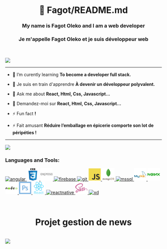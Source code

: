 <h1 align="center">🤝 Fagot/README.md</h1>
<h3 align="center">My name is Fagot Oleko and I am a web developer</h3>
<h3 align="center">Je m'appelle Fagot Oleko et je suis développeur web</h3>

<br>



<p aligne="right">
    <img align="center" width="830" src="https://user-images.githubusercontent.com/90417228/180320924-d207436b-0bc7-4cf1-9581-2a192495fb0e.gif"
 </p>

--------------------------------------------------------------------------------------------------------------------------------------------------------
- 🌱 I’m curently learning **To become a developer full stack.**
-  🌱 Je suis en train d'apprendre **À devenir un développeur polyvalent.**

- 💬 Ask me about **React, Html, Css, Javascript...**
- 💬  Demandez-moi sur **React, Html, Css, Javascript...**

- ⚡ Fun fact **!**
- ⚡ Fait amusant **Réduire l’emballage en épicerie comporte son lot de péripéties !**

--------------------------------------------------------------------------------------------------------------------------------------------------------

<p aligne="right">
    <img align="center" width="500" src="https://media-exp1.licdn.com/dms/image/C5612AQGYrDAl12gxQw/article-cover_image-shrink_600_2000/0/1594921453154?e=1658966400&v=beta&t=L07PPLl_HmxGHpTNvGeRSb-f1bV2SDD6QFdmyq3x9uU"
 </p>

<br>

<h3 align="left">Languages and Tools:</h3>
<p align="left"> <a href="https://angular.io" target="_blank" rel="noreferrer"> <img src="https://angular.io/assets/images/logos/angular/angular.svg" alt="angular" width="40" height="40"/> </a> <a href="https://www.w3schools.com/css/" target="_blank" rel="noreferrer"> <img src="https://raw.githubusercontent.com/devicons/devicon/master/icons/css3/css3-original-wordmark.svg" alt="css3" width="40" height="40"/> </a> <a href="https://expressjs.com" target="_blank" rel="noreferrer"> <img src="https://raw.githubusercontent.com/devicons/devicon/master/icons/express/express-original-wordmark.svg" alt="express" width="40" height="40"/> </a> <a href="https://firebase.google.com/" target="_blank" rel="noreferrer"> <img src="https://www.vectorlogo.zone/logos/firebase/firebase-icon.svg" alt="firebase" width="40" height="40"/> </a> <a href="https://git-scm.com/" target="_blank" rel="noreferrer"> <img src="https://www.vectorlogo.zone/logos/git-scm/git-scm-icon.svg" alt="git" width="40" height="40"/> </a> <a href="https://developer.mozilla.org/en-US/docs/Web/JavaScript" target="_blank" rel="noreferrer"> <img src="https://raw.githubusercontent.com/devicons/devicon/master/icons/javascript/javascript-original.svg" alt="javascript" width="40" height="40"/> </a> <a href="https://www.mongodb.com/" target="_blank" rel="noreferrer"> <img src="https://raw.githubusercontent.com/devicons/devicon/master/icons/mongodb/mongodb-original-wordmark.svg" alt="mongodb" width="40" height="40"/> </a> <a href="https://www.microsoft.com/en-us/sql-server" target="_blank" rel="noreferrer"> <img src="https://www.svgrepo.com/show/303229/microsoft-sql-server-logo.svg" alt="mssql" width="40" height="40"/> </a> <a href="https://www.mysql.com/" target="_blank" rel="noreferrer"> <img src="https://raw.githubusercontent.com/devicons/devicon/master/icons/mysql/mysql-original-wordmark.svg" alt="mysql" width="40" height="40"/> </a> <a href="https://www.nginx.com" target="_blank" rel="noreferrer"> <img src="https://raw.githubusercontent.com/devicons/devicon/master/icons/nginx/nginx-original.svg" alt="nginx" width="40" height="40"/> </a> <a href="https://nodejs.org" target="_blank" rel="noreferrer"> <img src="https://raw.githubusercontent.com/devicons/devicon/master/icons/nodejs/nodejs-original-wordmark.svg" alt="nodejs" width="40" height="40"/> </a> <a href="https://www.photoshop.com/en" target="_blank" rel="noreferrer"> <img src="https://raw.githubusercontent.com/devicons/devicon/master/icons/photoshop/photoshop-line.svg" alt="photoshop" width="40" height="40"/> </a> <a href="https://reactjs.org/" target="_blank" rel="noreferrer"> <img src="https://raw.githubusercontent.com/devicons/devicon/master/icons/react/react-original-wordmark.svg" alt="react" width="40" height="40"/> </a> <a href="https://reactnative.dev/" target="_blank" rel="noreferrer"> <img src="https://reactnative.dev/img/header_logo.svg" alt="reactnative" width="40" height="40"/> </a> <a href="https://sass-lang.com" target="_blank" rel="noreferrer"> <img src="https://raw.githubusercontent.com/devicons/devicon/master/icons/sass/sass-original.svg" alt="sass" width="40" height="40"/> </a> <a href="https://www.adobe.com/products/xd.html" target="_blank" rel="noreferrer"> <img src="https://cdn.worldvectorlogo.com/logos/adobe-xd.svg" alt="xd" width="40" height="40"/> </a> </p>
<br>
<h1 align="center">Projet gestion de news</h1>
<br>

<img src="https://user-images.githubusercontent.com/90417228/182018114-86e86bcc-337d-4823-a7f5-4dc9148dc5d8.png" width="1000px" height="" />


